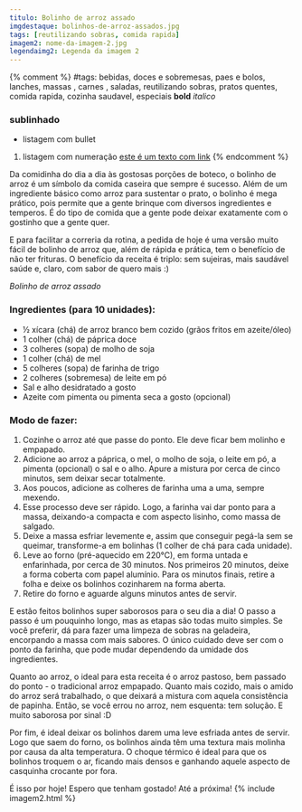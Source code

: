 ```yaml
---
titulo: Bolinho de arroz assado
imgdestaque: bolinhos-de-arroz-assados.jpg
tags: [reutilizando sobras, comida rapida]
imagem2: nome-da-imagem-2.jpg
legendaimg2: Legenda da imagem 2
---
```

{% comment %}
#tags: bebidas, doces e sobremesas, paes e bolos, lanches, massas , carnes , saladas, reutilizando sobras, pratos quentes, comida rapida, cozinha saudavel, especiais
**bold**
*italico*
### sublinhado
* listagem com bullet
1. listagem com numeração
[este é um texto com link](https://www.enderecodolink.com)
{% endcomment %}

Da comidinha do dia a dia às gostosas porções de boteco, o bolinho de arroz é um símbolo da comida caseira que sempre é sucesso. Além de um ingrediente básico como arroz para sustentar o prato, o bolinho é mega prático, pois permite que a gente brinque com diversos ingredientes e temperos. É do tipo de comida que a gente pode deixar exatamente com o gostinho que a gente quer. 

E para facilitar a correria da rotina, a pedida de hoje é uma versão muito fácil de bolinho de arroz que, além de rápida e prática, tem o benefício de não ter frituras. O benefício da receita é triplo: sem sujeiras, mais saudável saúde e, claro, com sabor de quero mais :)

*Bolinho de arroz assado*

### Ingredientes (para 10 unidades):

* ½ xícara (chá) de arroz branco bem cozido (grãos fritos em azeite/óleo)
* 1 colher (chá) de páprica doce
* 3 colheres (sopa) de molho de soja
* 1 colher (chá) de mel
* 5 colheres (sopa) de farinha de trigo
* 2 colheres (sobremesa) de leite em pó
* Sal e alho desidratado a gosto
* Azeite com pimenta ou pimenta seca a gosto (opcional)

### Modo de fazer:

1. Cozinhe o arroz até que passe do ponto. Ele deve ficar bem molinho e empapado. 
2. Adicione ao arroz a páprica, o mel, o molho de soja, o leite em pó, a pimenta (opcional) o sal e o alho. Apure a mistura por cerca de cinco minutos, sem deixar secar totalmente. 
3. Aos poucos, adicione as colheres de farinha uma a uma, sempre mexendo. 
4. Esse processo deve ser rápido. Logo, a farinha vai dar ponto para a massa, deixando-a compacta e com aspecto lisinho, como massa de salgado. 
5. Deixe a massa esfriar levemente e, assim que conseguir pegá-la sem se queimar, transforme-a em bolinhas (1 colher de chá para cada unidade).
6. Leve ao forno (pré-aquecido em 220°C), em forma untada e enfarinhada, por cerca de 30 minutos. Nos primeiros 20 minutos, deixe a forma coberta com papel alumínio. Para os minutos finais, retire a folha e deixe os bolinhos cozinharem na forma aberta. 
7. Retire do forno e aguarde alguns minutos antes de servir.

E estão feitos bolinhos super saborosos para o seu dia a dia! O passo a passo é um pouquinho longo, mas as etapas são todas muito simples. Se você preferir, dá para fazer uma limpeza de sobras na geladeira, encorpando a massa com mais sabores. O único cuidado deve ser com o ponto da farinha, que pode mudar dependendo da umidade dos ingredientes. 

Quanto ao arroz, o ideal para esta receita é o arroz pastoso, bem passado do ponto - o tradicional arroz empapado. Quanto mais cozido, mais o amido do arroz será trabalhado, o que deixará a mistura com aquela consistência de papinha. Então, se você errou no arroz, nem esquenta: tem solução. E muito saborosa por sinal :D

Por fim, é ideal deixar os bolinhos darem uma leve esfriada antes de servir. Logo que saem do forno, os bolinhos ainda têm uma textura mais molinha por causa da alta temperatura. O choque térmico é ideal para que os bolinhos troquem o ar, ficando mais densos e ganhando aquele aspecto de casquinha crocante por fora. 

É isso por hoje! Espero que tenham gostado!
Até a próxima!
{% include imagem2.html %}
